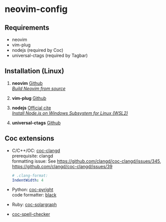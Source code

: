# neovim-config

## Requirements

* neovim
* vim-plug
* nodejs (required by Coc)
* universal-ctags (required by Tagbar)

## Installation (Linux)

1. **neovim**  [Github](https://github.com/neovim/neovim/wiki/Installing-Neovim)  
[_Build Neovim from source_](https://github.com/neovim/neovim/wiki/Building-Neovim)  

2. **vim-plug**  [Github](https://github.com/junegunn/vim-plug)  

3. **nodejs**  [Official cite](https://nodejs.org/en/)  
[_Install Node.js on Windows Subsystem for Linux (WSL2)_](https://learn.microsoft.com/en-us/windows/dev-environment/javascript/nodejs-on-wsl)  

4. **universal-ctags**  [Github](https://github.com/universal-ctags/ctags)

## Coc extensions

* C/C++/OC: [coc-clangd](https://github.com/clangd/coc-clangd)  
  prerequisite: clangd  
  formatting issue: See https://github.com/clangd/coc-clangd/issues/345, https://github.com/clangd/coc-clangd/issues/39  
  ```yaml
  # .clang-format: 
  IndentWidth: 4
  ```  
  
* Python: [coc-pyright](https://github.com/fannheyward/coc-pyright)  
  code formatter: [black](https://github.com/psf/black)  
  
* Ruby: [coc-solargraph](https://github.com/neoclide/coc-solargraph)  

* [coc-spell-checker](https://github.com/iamcco/coc-spell-checker)  
